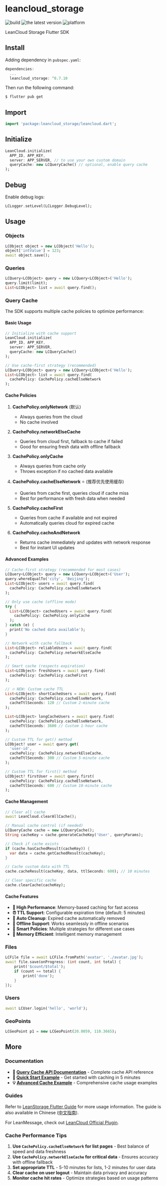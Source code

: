 # leancloud_storage

![build](https://img.shields.io/github/workflow/status/leancloud/Storage-SDK-Flutter/Publish%20plugin)
![the latest version](https://img.shields.io/pub/v/leancloud_storage)
![platform](https://img.shields.io/badge/platform-flutter%7Cdart%20vm-ff69b4.svg)

LeanCloud Storage Flutter SDK

## Install

Adding dependency in `pubspec.yaml`:

```dart
dependencies:
  ...
  leancloud_storage: ^0.7.10
```

Then run the following command:

```sh
$ flutter pub get
```

## Import

```dart
import 'package:leancloud_storage/leancloud.dart';
```

## Initialize

```dart
LeanCloud.initialize(
  APP_ID, APP_KEY,
  server: APP_SERVER, // to use your own custom domain
  queryCache: new LCQueryCache() // optional, enable query cache
);
```

## Debug

Enable debug logs:

```dart
LCLogger.setLevel(LCLogger.DebugLevel);
```

## Usage

### Objects

```dart
LCObject object = new LCObject('Hello');
object['intValue'] = 123;
await object.save();
```

### Queries

```dart
LCQuery<LCObject> query = new LCQuery<LCObject>('Hello');
query.limit(limit);
List<LCObject> list = await query.find();
```

### Query Cache

The SDK supports multiple cache policies to optimize performance:

#### Basic Usage

```dart
// Initialize with cache support
LeanCloud.initialize(
  APP_ID, APP_KEY,
  server: APP_SERVER,
  queryCache: new LCQueryCache()
);

// Use cache-first strategy (recommended)
LCQuery<LCObject> query = new LCQuery<LCObject>('Hello');
List<LCObject> list = await query.find(
  cachePolicy: CachePolicy.cacheElseNetwork
);
```

#### Cache Policies

1. **CachePolicy.onlyNetwork** (默认)
   - Always queries from the cloud
   - No cache involved

2. **CachePolicy.networkElseCache** 
   - Queries from cloud first, fallback to cache if failed
   - Good for ensuring fresh data with offline fallback

3. **CachePolicy.onlyCache**
   - Always queries from cache only
   - Throws exception if no cached data available

4. **CachePolicy.cacheElseNetwork** ⭐ (推荐优先使用缓存)
   - Queries from cache first, queries cloud if cache miss
   - Best for performance with fresh data when needed

5. **CachePolicy.cacheFirst**
   - Queries from cache if available and not expired
   - Automatically queries cloud for expired cache

6. **CachePolicy.cacheAndNetwork**
   - Returns cache immediately and updates with network response
   - Best for instant UI updates

#### Advanced Examples

```dart
// Cache-first strategy (recommended for most cases)
LCQuery<LCObject> query = new LCQuery<LCObject>('User');
query.whereEqualTo('city', 'Beijing');
List<LCObject> users = await query.find(
  cachePolicy: CachePolicy.cacheElseNetwork
);

// Only use cache (offline mode)
try {
  List<LCObject> cachedUsers = await query.find(
    cachePolicy: CachePolicy.onlyCache
  );
} catch (e) {
  print('No cached data available');
}

// Network with cache fallback
List<LCObject> reliableUsers = await query.find(
  cachePolicy: CachePolicy.networkElseCache
);

// Smart cache (respects expiration)
List<LCObject> freshUsers = await query.find(
  cachePolicy: CachePolicy.cacheFirst
);

// 🔥 NEW: Custom cache TTL
List<LCObject> shortCacheUsers = await query.find(
  cachePolicy: CachePolicy.cacheElseNetwork,
  cacheTtlSeconds: 120 // Custom 2-minute cache
);

List<LCObject> longCacheUsers = await query.find(
  cachePolicy: CachePolicy.cacheElseNetwork,
  cacheTtlSeconds: 3600 // Custom 1-hour cache
);

// Custom TTL for get() method
LCObject? user = await query.get(
  'user-id',
  cachePolicy: CachePolicy.networkElseCache,
  cacheTtlSeconds: 300 // Custom 5-minute cache
);

// Custom TTL for first() method  
LCObject? firstUser = await query.first(
  cachePolicy: CachePolicy.cacheElseNetwork,
  cacheTtlSeconds: 600 // Custom 10-minute cache
);
```

#### Cache Management

```dart
// Clear all cache
await LeanCloud.clearAllCache();

// Manual cache control (if needed)
LCQueryCache cache = new LCQueryCache();
String cacheKey = cache.generateCacheKey('User', queryParams);

// Check if cache exists
if (cache.hasCachedResult(cacheKey)) {
  var data = cache.getCachedResult(cacheKey);
}

// Cache custom data with TTL
cache.cacheResult(cacheKey, data, ttlSeconds: 600); // 10 minutes

// Clear specific cache
cache.clearCache(cacheKey);
```

#### Cache Features

- **🚀 High Performance**: Memory-based caching for fast access
- **⏰ TTL Support**: Configurable expiration time (default: 5 minutes)
- **🔄 Auto Cleanup**: Expired cache automatically removed
- **📱 Offline Support**: Works seamlessly in offline scenarios
- **🎯 Smart Policies**: Multiple strategies for different use cases
- **💾 Memory Efficient**: Intelligent memory management

### Files

```dart
LCFile file = await LCFile.fromPath('avatar', './avatar.jpg');
await file.save(onProgress: (int count, int total) {
    print('$count/$total');
    if (count == total) {
        print('done');
    }
});
```

### Users

```dart
await LCUser.login('hello', 'world');
```

### GeoPoints

```dart
LCGeoPoint p1 = new LCGeoPoint(20.0059, 110.3665);
```

## More

### Documentation

- **📖 [Query Cache API Documentation](CACHE_API.md)** - Complete cache API reference
- **🚀 [Quick Start Example](example/quick_start_cache.dart)** - Get started with caching in 5 minutes  
- **💡 [Advanced Cache Example](example/cache_example.dart)** - Comprehensive cache usage examples

### Guides

Refer to [LeanStorage Flutter Guide][guide] for more usage information.
The guide is also available in Chinese ([中文指南][zh]).

[guide]: https://docs.leancloud.app/leanstorage_guide-flutter.html
[zh]: https://leancloud.cn/docs/leanstorage_guide-flutter.html

For LeanMessage, check out [LeanCloud Official Plugin][plugin].

[plugin]: https://pub.dev/packages/leancloud_official_plugin

### Cache Performance Tips

1. **Use `CachePolicy.cacheElseNetwork` for list pages** - Best balance of speed and data freshness
2. **Use `CachePolicy.networkElseCache` for critical data** - Ensures accuracy with offline fallback  
3. **Set appropriate TTL** - 5-10 minutes for lists, 1-2 minutes for user data
4. **Clear cache on user logout** - Maintain data privacy and accuracy
5. **Monitor cache hit rates** - Optimize strategies based on usage patterns
